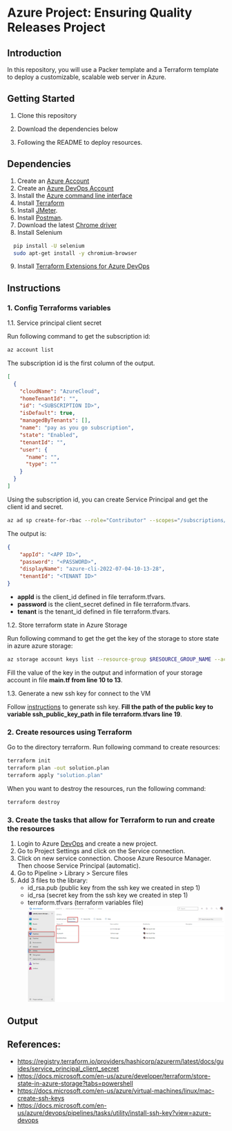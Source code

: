 # Azure Project: Ensuring Quality Releases Project

## Introduction

In this repository, you will use a Packer template and a Terraform template to deploy a customizable, scalable web server in Azure.

## Getting Started

1. Clone this repository

2. Download the dependencies below

3. Following the README to deploy resources.

## Dependencies

1. Create an [Azure Account](https://portal.azure.com)
2. Create an [Azure DevOps Account](https://dev.azure.com/)
3. Install the [Azure command line interface](https://docs.microsoft.com/en-us/cli/azure/install-azure-cli?view=azure-cli-latest)
4. Install [Terraform](https://www.terraform.io/downloads.html)
5. Install [JMeter](https://jmeter.apache.org/download_jmeter.cgi).
6. Install [Postman](https://www.postman.com/downloads/).
7. Download the latest [Chrome driver](https://sites.google.com/a/chromium.org/chromedriver/)
8. Install Selenium
```bash
  pip install -U selenium
  sudo apt-get install -y chromium-browser
```
9. Install [Terraform Extensions for Azure DevOps](https://marketplace.visualstudio.com/items?itemName=ms-devlabs.custom-terraform-tasks)
## Instructions
### 1. Config Terraforms variables
1.1. Service principal client secret

Run following command to get the subscription id:
```bash
az account list
```
The subscription id is the first column of the output.
```json
[
  {
    "cloudName": "AzureCloud",
    "homeTenantId": "",
    "id": "<SUBSCRIPTION ID>",
    "isDefault": true,
    "managedByTenants": [],
    "name": "pay as you go subscription",
    "state": "Enabled",
    "tenantId": "",
    "user": {
      "name": "",
      "type": ""
    }
  }
]
```
Using the subscription id, you can create Service Principal and get the client id and secret.

```bash
az ad sp create-for-rbac --role="Contributor" --scopes="/subscriptions/SUBSCRIPTION_ID"
```
The output is:
```json
{
	"appId": "<APP ID>",
	"password": "<PASSWORD>",
	"displayName": "azure-cli-2022-07-04-10-13-28",
	"tenantId": "<TENANT ID>"
}
```
- <b>appId</b> is the client_id defined in file terraform.tfvars.
- <b>password</b> is the client_secret defined in file terraform.tfvars.
- <b>tenant</b> is the tenant_id defined in file terraform.tfvars.

1.2. Store terraform state in Azure Storage

Run following command to get the get the key of the storage to store state in azure azure storage:
```bash
az storage account keys list --resource-group $RESOURCE_GROUP_NAME --account-name $STORAGE_ACCOUNT_NAME --query '[0].value' -o tsv
```
Fill the value of the key in the output and information of your storage account in file <b>main.tf from line 10 to 13</b>.

1.3. Generate a new ssh key for connect to the VM

Follow [instructions](https://docs.microsoft.com/en-us/azure/virtual-machines/linux/mac-create-ssh-keys) to generate ssh key. <b>Fill the path of the public key to variable ssh_public_key_path in file terraform.tfvars line 19</b>.
### 2. Create resources using Terraform
Go to the directory terraform.
Run following command to create resources:
```bash
terraform init
terraform plan -out solution.plan
terraform apply "solution.plan"
```
When you want to destroy the resources, run the following command:
```bash
terraform destroy
```
### 3. Create the tasks that allow for Terraform to run and create the resources
1. Login to Azure [DevOps](https://dev.azure.com/) and create a new project.
2. Go to Project Settings and click on the Service connection.
3. Click on new service connection. Choose Azure Resource Manager. Then choose Service Principal (automatic).
4. Go to Pipeline > Library > Sercure files
5. Add 3 files to the library:
    - id_rsa.pub (public key from the ssh key we created in step 1)
    - id_rsa (secret key from the ssh key we created in step 1)
    - terraform.tfvars (terraform variables file)
    ![Sercure file](./assets/images/securefiles.png)
## Output
## References:
- https://registry.terraform.io/providers/hashicorp/azurerm/latest/docs/guides/service_principal_client_secret
- https://docs.microsoft.com/en-us/azure/developer/terraform/store-state-in-azure-storage?tabs=powershell
- https://docs.microsoft.com/en-us/azure/virtual-machines/linux/mac-create-ssh-keys
- https://docs.microsoft.com/en-us/azure/devops/pipelines/tasks/utility/install-ssh-key?view=azure-devops